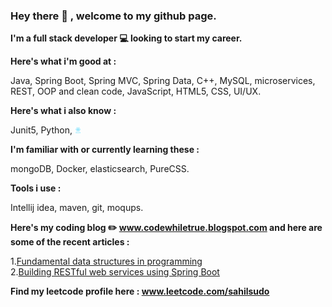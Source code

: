 ### Hey there :wave: , welcome to my github page.

<!--
**sahilsudo/sahilsudo** is a ✨ _special_ ✨ repository because its `README.md` (this file) appears on your GitHub profile.

Here are some ideas to get you started:

-->

**I'm a full stack developer :computer: looking to start my career.**


**Here's what i'm good at :**

Java, Spring Boot, Spring MVC, Spring Data, C++, MySQL, microservices, REST, OOP and clean code, JavaScript, HTML5, CSS, UI/UX.


**Here's what i also know :**

Junit5, Python, <img src="https://github.com/devicons/devicon/blob/master/icons/react/react-original-wordmark.svg" width="10" height="10"> 


**I'm familiar with or currently learning these :**

mongoDB, Docker, elasticsearch, PureCSS.


**Tools i use :**

Intellij idea, maven, git, moqups. 


**Here's my coding blog :pencil2: www.codewhiletrue.blogspot.com and here are some of the recent articles :**

1.[Fundamental data structures in programming](codewhiletrue.blogspot.com/2022/02/how-to-approach-learning-data-structure.html)\
2.[Building RESTful web services using Spring Boot](codewhiletrue.blogspot.com/2022/02/building-restful-web-services-using.html)


**Find my leetcode profile here : www.leetcode.com/sahilsudo**    


